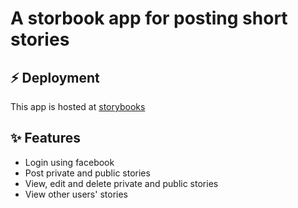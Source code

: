 # A storbook app for posting short stories

## ⚡ Deployment
This app is hosted at [storybooks]("https://storyboooks.herokuapp.com/")

## ✨ Features
- Login using facebook
- Post private and public stories
- View, edit and delete private and public stories
- View other users' stories
